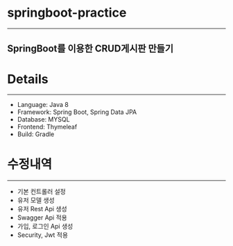 # springboot-practice
___
## SpringBoot를 이용한 CRUD게시판 만들기

# Details
___
- Language: Java 8
- Framework: Spring Boot, Spring Data JPA
- Database: MYSQL
- Frontend: Thymeleaf
- Build: Gradle

# 수정내역
___
- 기본 컨트롤러 설정
- 유저 모델 생성
- 유저 Rest Api 생성
- Swagger Api 적용
- 가입, 로그인 Api 생성
- Security, Jwt 적용